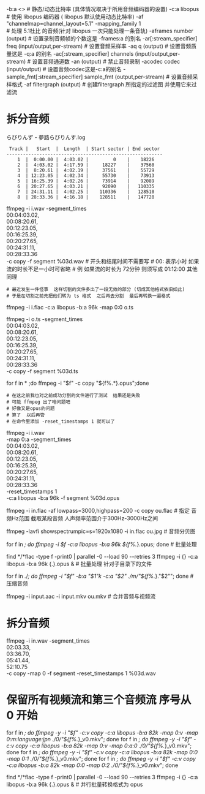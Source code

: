 -b:a <>
    # 静态/动态比特率 (具体情况取决于所用音频编码器的设置)
-c:a libopus
    # 使用 libopus 编码器  ( libopus 默认使用动态比特率)
-af "channelmap=channel_layout=5.1" -mapping_family 1      
    # 处理 5.1杜比 的音频(针对 libopus   一次只能处理一条音轨)
-aframes number (output)
    # 设置录制音频帧的个数这是 -frames:a 的别名
-ar[:stream_specifier] freq (input/output,per-stream)
    # 设置音频采样率
-aq q (output)
    # 设置音频质量这是 -q:a 的别名
-ac[:stream_specifier] channels (input/output,per-stream)
    # 设置音频通道数
-an (output)
    # 禁止音频录制
-acodec codec (input/output)
    # 设置音频codec这是-c:a的别名
-sample_fmt[:stream_specifier] sample_fmt (output,per-stream)
    # 设置音频采样格式
-af filtergraph (output)
    # 创建filtergraph 所指定的过滤图  并使用它来过滤流




# 拆分音频
らびりんず - 夢路らびりんす.log

     Track |   Start  |  Length  | Start sector | End sector 
    ---------------------------------------------------------
        1  |  0:00.00 |  4:03.02 |         0    |    18226   
        2  |  4:03.02 |  4:17.59 |     18227    |    37560   
        3  |  8:20.61 |  4:02.19 |     37561    |    55729   
        4  | 12:23.05 |  4:02.34 |     55730    |    73913   
        5  | 16:25.39 |  4:02.26 |     73914    |    92089   
        6  | 20:27.65 |  4:03.21 |     92090    |   110335   
        7  | 24:31.11 |  4:02.25 |    110336    |   128510   
        8  | 28:33.36 |  4:16.18 |    128511    |   147728   


ffmpeg -i i.wav -segment_times \
00:04:03.02,\
00:08:20.61,\
00:12:23.05,\
00:16:25.39,\
00:20:27.65,\
00:24:31.11,\
00:28:33.36 \
-c copy -f segment %03d.wav
    # 开头和结尾时间不需要写
    # 00: 表示小时  如果流的时长不足一小时可省略
    # 例  如果流的时长为 72分钟 则须写成 01:12:00   其他同理



    # 最近发生一件怪事  这样切割的文件多出了一段无效的部分 (切成其他格式依旧如此)
    # 于是在切割之前先把他们转为 ts 格式  之后再去分割  最后再转换一遍格式

ffmpeg -i i.flac -c:a libopus -b:a 96k -map 0:0 o.ts

ffmpeg -i o.ts -segment_times \
00:04:03.02,\
00:08:20.61,\
00:12:23.05,\
00:16:25.39,\
00:20:27.65,\
00:24:31.11,\
00:28:33.36 \
-c copy -f segment %03d.ts

for f in * ;do ffmpeg -i "$f" -c copy "${f%.*}.opus";done

    # 在这之前我也对之前成功分割的文件进行了测试  结果还是失败  
    # 可能 ffmpeg 出了啥问题吧
    # 好像又是opus的问题
    # 算了  以后再管
    # 在命令里添加 -reset_timestamps 1 就可以了


ffmpeg -i i.wav \
-map 0:a -segment_times \
00:04:03.02,\
00:08:20.61,\
00:12:23.05,\
00:16:25.39,\
00:20:27.65,\
00:24:31.11,\
00:28:33.36 \
-reset_timestamps 1 \
-c:a libopus -b:a 96k -f segment %03d.opus




ffmpeg -i in.flac -af lowpass=3000,highpass=200 -c copy ou.flac
    # 指定 音频Hz范围 截取某段音频  人声频率范围介于300Hz-3000Hz之间 


ffmpeg -lavfi showspectrumpic=s=1920x1080 -i in.flac ou.jpg
    # 音频分贝图


for f in *; do ffmpeg -i $f -c:a libopus -b:a 96k ${f%.*}.opus; done
    # 批量处理


find */*flac -type f -print0 | parallel -0 --load 90 --retries 3 ffmpeg -i {} -c:a libopus -b:a 96k  {.}.opus &
    # 批量处理  针对子目录下的文件


for f in ./*; do ffmpeg -i "$f" -b:a "$1"k -c:a "$2" ./m/"${f%.*}."$2""; done
    # 压缩音频


ffmpeg -i input.aac -i input.mkv ou.mkv
    # 合并音频与视频流


# 拆分音频
ffmpeg -i in.wav -segment_times \
02:03.33,\
03:36.70,\
05:41.44,\
52:10.75 \
-c copy -map 0 -f segment -reset_timestamps 1 %03d.wav


# 保留所有视频流和第三个音频流  序号从 0 开始
for f in *; do ffmpeg -y -i "$f" -c:v copy -c:a libopus -b:a 82k -map 0:v -map 0:m:language:jpn ./0/"${f%.*}_v0.mkv"; done
for f in *; do ffmpeg -y -i "$f" -c:v copy -c:a libopus -b:a 82k -map 0:v -map 0:a:0 ./0/"${f%.*}_v0.mkv"; done
for f in *; do ffmpeg -y -i "$f" -c:v copy -c:a libopus -b:a 82k -map 0:0 -map 0:1 ./0/"${f%.*}_v0.mkv"; done
for f in *; do ffmpeg -y -i "$f" -c:v copy -c:a libopus -b:a 82k -map 0:0 -map 0:2 ./0/"${f%.*}_v0.mkv"; done


find */*flac  -type f -print0 | parallel -0 --load 90 --retries 3 ffmpeg -i {} -c:a libopus -b:a 96k {.}.opus &
    # 并行批量转换格式为 opus


